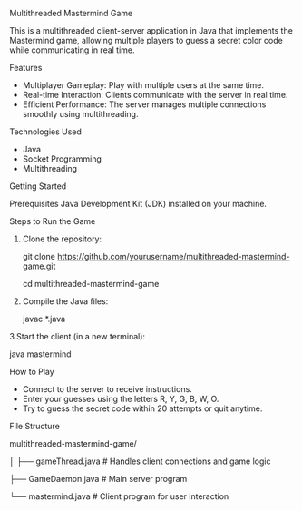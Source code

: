 Multithreaded Mastermind Game

This is a multithreaded client-server application in Java that implements the Mastermind game, allowing multiple players to guess a secret color code while communicating in real time.


Features

- Multiplayer Gameplay: Play with multiple users at the same time.
- Real-time Interaction: Clients communicate with the server in real time.
- Efficient Performance: The server manages multiple connections smoothly using multithreading.


Technologies Used

- Java
- Socket Programming
- Multithreading

Getting Started

Prerequisites
  Java Development Kit (JDK) installed on your machine.

Steps to Run the Game

1. Clone the repository:
   
   git clone https://github.com/yourusername/multithreaded-mastermind-game.git
   
   cd multithreaded-mastermind-game
   
2. Compile the Java files:
   
   javac *.java
   
 3.Start the client (in a new terminal):

   java mastermind


How to Play

- Connect to the server to receive instructions.
- Enter your guesses using the letters R, Y, G, B, W, O.
- Try to guess the secret code within 20 attempts or quit anytime.


File Structure

multithreaded-mastermind-game/

│
├── gameThread.java               # Handles client connections and game logic

├── GameDaemon.java               # Main server program

└── mastermind.java                # Client program for user interaction
